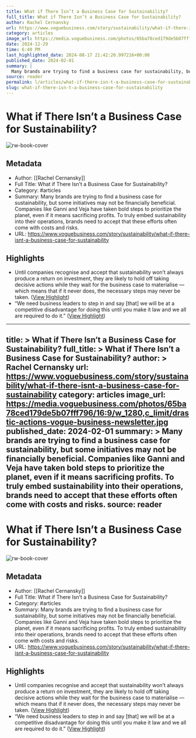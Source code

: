 ```yaml
---
title: What if There Isn’t a Business Case for Sustainability?
full_title: What if There Isn’t a Business Case for Sustainability?
author: Rachel Cernansky
url: https://www.voguebusiness.com/story/sustainability/what-if-there-isnt-a-business-case-for-sustainability
category: articles
image_url: https://media.voguebusiness.com/photos/65ba78ced179de5b07fff796/16:9/w_1280,c_limit/drastic-actions-vogue-business-newsletter.jpg
date: 2024-12-29
time: 6:40 PM
last_highlighted_date: 2024-08-17 21:42:20.997216+00:00
published_date: 2024-02-01
summary: |
  Many brands are trying to find a business case for sustainability, but some initiatives may not be financially beneficial. Companies like Ganni and Veja have taken bold steps to prioritize the planet, even if it means sacrificing profits. To truly embed sustainability into their operations, brands need to accept that these efforts often come with costs and risks.
source: reader
permalink: l/articles/what-if-there-isn-t-a-business-case-for-sustainability
slug: what-if-there-isn-t-a-business-case-for-sustainability
---
```

# What if There Isn’t a Business Case for Sustainability?

![rw-book-cover](https://media.voguebusiness.com/photos/65ba78ced179de5b07fff796/16:9/w_1280,c_limit/drastic-actions-vogue-business-newsletter.jpg)

## Metadata
- Author: [[Rachel Cernansky]]
- Full Title: What if There Isn’t a Business Case for Sustainability?
- Category: #articles
- Summary: Many brands are trying to find a business case for sustainability, but some initiatives may not be financially beneficial. Companies like Ganni and Veja have taken bold steps to prioritize the planet, even if it means sacrificing profits. To truly embed sustainability into their operations, brands need to accept that these efforts often come with costs and risks.
- URL: https://www.voguebusiness.com/story/sustainability/what-if-there-isnt-a-business-case-for-sustainability

## Highlights
- Until companies recognise and accept that sustainability won’t always produce a return on investment, they are likely to hold off taking decisive actions while they wait for the business case to materialise — which means that if it never does, the necessary steps may never be taken. ([View Highlight](https://read.readwise.io/read/01j5h4hwhqjegnt9rhhewswwvn))
- “We need business leaders to step in and say [that] we will be at a competitive disadvantage for doing this until you make it law and we all are required to do it.” ([View Highlight](https://read.readwise.io/read/01j5h4n53vgdj3rdqh7my79rgq))


---
title: >
  What if There Isn’t a Business Case for Sustainability?
full_title: >
  What if There Isn’t a Business Case for Sustainability?
author: >
  Rachel Cernansky
url: https://www.voguebusiness.com/story/sustainability/what-if-there-isnt-a-business-case-for-sustainability
category: articles
image_url: https://media.voguebusiness.com/photos/65ba78ced179de5b07fff796/16:9/w_1280,c_limit/drastic-actions-vogue-business-newsletter.jpg
published_date: 2024-02-01
summary: >
  Many brands are trying to find a business case for sustainability, but some initiatives may not be financially beneficial. Companies like Ganni and Veja have taken bold steps to prioritize the planet, even if it means sacrificing profits. To truly embed sustainability into their operations, brands need to accept that these efforts often come with costs and risks.
source: reader
---
# What if There Isn’t a Business Case for Sustainability?

![rw-book-cover](https://media.voguebusiness.com/photos/65ba78ced179de5b07fff796/16:9/w_1280,c_limit/drastic-actions-vogue-business-newsletter.jpg)

## Metadata
- Author: [[Rachel Cernansky]]
- Full Title: What if There Isn’t a Business Case for Sustainability?
- Category: #articles
- Summary: Many brands are trying to find a business case for sustainability, but some initiatives may not be financially beneficial. Companies like Ganni and Veja have taken bold steps to prioritize the planet, even if it means sacrificing profits. To truly embed sustainability into their operations, brands need to accept that these efforts often come with costs and risks.
- URL: https://www.voguebusiness.com/story/sustainability/what-if-there-isnt-a-business-case-for-sustainability

## Highlights
- Until companies recognise and accept that sustainability won’t always produce a return on investment, they are likely to hold off taking decisive actions while they wait for the business case to materialise — which means that if it never does, the necessary steps may never be taken. ([View Highlight](https://read.readwise.io/read/01j5h4hwhqjegnt9rhhewswwvn))
- “We need business leaders to step in and say [that] we will be at a competitive disadvantage for doing this until you make it law and we all are required to do it.” ([View Highlight](https://read.readwise.io/read/01j5h4n53vgdj3rdqh7my79rgq))


